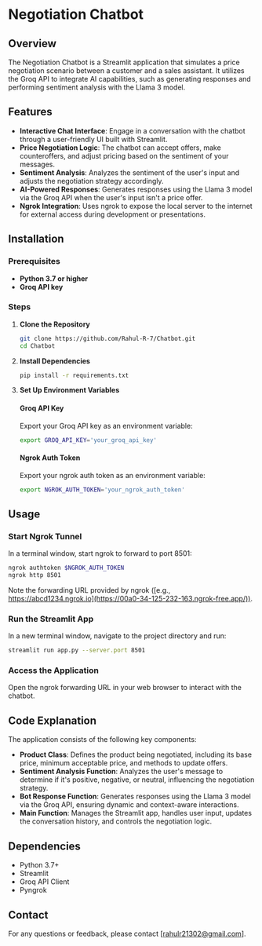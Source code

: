 
# Negotiation Chatbot

## Overview

The Negotiation Chatbot is a Streamlit application that simulates a price negotiation scenario between a customer and a sales assistant. It utilizes the Groq API to integrate AI capabilities, such as generating responses and performing sentiment analysis with the Llama 3 model.

## Features

- **Interactive Chat Interface**: Engage in a conversation with the chatbot through a user-friendly UI built with Streamlit.
- **Price Negotiation Logic**: The chatbot can accept offers, make counteroffers, and adjust pricing based on the sentiment of your messages.
- **Sentiment Analysis**: Analyzes the sentiment of the user's input and adjusts the negotiation strategy accordingly.
- **AI-Powered Responses**: Generates responses using the Llama 3 model via the Groq API when the user's input isn't a price offer.
- **Ngrok Integration**: Uses ngrok to expose the local server to the internet for external access during development or presentations.

## Installation

### Prerequisites

- **Python 3.7 or higher**
- **Groq API key**
  

### Steps

1. **Clone the Repository**

   ```bash
   git clone https://github.com/Rahul-R-7/Chatbot.git
   cd Chatbot
   ```

2. **Install Dependencies**

   ```bash
   pip install -r requirements.txt
   ```

3. **Set Up Environment Variables**

   #### Groq API Key

   Export your Groq API key as an environment variable:

   ```bash
   export GROQ_API_KEY='your_groq_api_key'
   ```

   #### Ngrok Auth Token

   Export your ngrok auth token as an environment variable:

   ```bash
   export NGROK_AUTH_TOKEN='your_ngrok_auth_token'
   ```

## Usage

### Start Ngrok Tunnel

In a terminal window, start ngrok to forward to port 8501:

```bash
ngrok authtoken $NGROK_AUTH_TOKEN
ngrok http 8501
```

Note the forwarding URL provided by ngrok ([e.g., https://abcd1234.ngrok.io](https://00a0-34-125-232-163.ngrok-free.app/)).

### Run the Streamlit App

In a new terminal window, navigate to the project directory and run:

```bash
streamlit run app.py --server.port 8501
```

### Access the Application

Open the ngrok forwarding URL in your web browser to interact with the chatbot.

## Code Explanation

The application consists of the following key components:

- **Product Class**: Defines the product being negotiated, including its base price, minimum acceptable price, and methods to update offers.
- **Sentiment Analysis Function**: Analyzes the user's message to determine if it's positive, negative, or neutral, influencing the negotiation strategy.
- **Bot Response Function**: Generates responses using the Llama 3 model via the Groq API, ensuring dynamic and context-aware interactions.
- **Main Function**: Manages the Streamlit app, handles user input, updates the conversation history, and controls the negotiation logic.

## Dependencies

- Python 3.7+
- Streamlit
- Groq API Client
- Pyngrok


## Contact

For any questions or feedback, please contact [rahulr21302@gmail.com].
